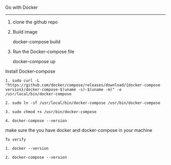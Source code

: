 Go with Docker 

-----------------------------------------------

1. clone the github repo

2. Build image 

    docker-compose build

3. Run the Docker-compose file

    docker-compose up


Install Docker-compose 

    1. sudo curl -L "https://github.com/docker/compose/releases/download/{docker-compose version}/docker-compose-$(uname -s)-$(uname -m)" -o /usr/local/bin/docker-compose

    2. sudo ln -sf /usr/local/bin/docker-compose /usr/bin/docker-compose

    3. sudo chmod +x /usr/bin/docker-compose

    4. docker-compose --version

make sure the you have docker and docker-compose in your machine 

    To verify 

    1. docker --version

    2. docker-compose --version
